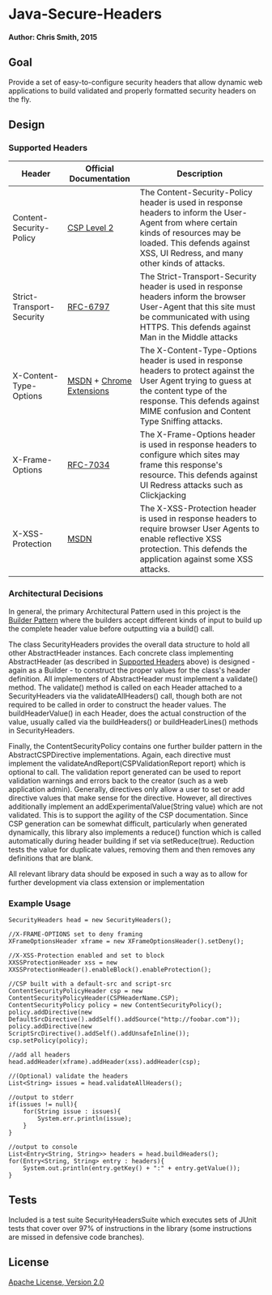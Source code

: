 # Java-Secure-Headers
#### Author: Chris Smith, 2015

## Goal
Provide a set of easy-to-configure security headers that allow dynamic web applications to build validated and properly formatted security headers on the fly.

## Design
### Supported Headers     

Header                    | Official Documentation     | Description
------------------------- | -------------------------- | --------------
Content-Security-Policy   | [CSP Level 2](http://www.w3.org/TR/CSP2/) | The Content-Security-Policy header is used in response headers to inform the User-Agent from where certain kinds of resources may be loaded. This defends against XSS, UI Redress, and many other kinds of attacks.
Strict-Transport-Security | [RFC-6797](https://tools.ietf.org/html/rfc6797) | The Strict-Transport-Security header is used in response headers inform the browser User-Agent that this site must be communicated with using HTTPS. This defends against Man in the Middle attacks
X-Content-Type-Options    | [MSDN](https://blogs.msdn.microsoft.com/ie/2008/09/02/ie8-security-part-vi-beta-2-update/) + [Chrome Extensions](https://developer.chrome.com/extensions/hosting) | The X-Content-Type-Options header is used in response headers to protect against the User Agent trying to guess at the content type of the response. This defends against MIME confusion and Content Type Sniffing attacks. 
X-Frame-Options           | [RFC-7034](https://tools.ietf.org/html/rfc7034) | The X-Frame-Options header is used in response headers to configure which sites may frame this response's resource. This defends against UI Redress attacks such as Clickjacking
X-XSS-Protection          | [MSDN](https://blogs.msdn.microsoft.com/ie/2008/07/02/ie8-security-part-iv-the-xss-filter/) | The X-XSS-Protection header is used in response headers to require browser User Agents to enable reflective XSS protection. This defends the application against some XSS attacks.

### Architectural Decisions

In general, the primary Architectural Pattern used in this project is the [Builder Pattern](https://en.wikipedia.org/wiki/Builder_pattern) where the builders accept different kinds of input to build up the complete header value before outputting via a build() call.

The class SecurityHeaders provides the overall data structure to hold all other AbstractHeader instances. Each concrete class implementing AbstractHeader (as described in [Supported Headers](#Supported-Headers) above) is designed - again as a Builder - to construct the proper values for the class's header definition. All implementers of AbstractHeader must implement a validate() method. The validate() method is called on each Header attached to a SecurityHeaders via the validateAllHeaders() call, though both are not required to be called in order to construct the header values. The buildHeaderValue() in each Header, does the actual construction of the value, usually called via the buildHeaders() or buildHeaderLines() methods in SecurityHeaders.

Finally, the ContentSecurityPolicy contains one further builder pattern in the AbstractCSPDirective implementations. Again, each directive must implement the validateAndReport(CSPValidationReport report) which is optional to call. The validation report generated can be used to report validation warnings and errors back to the creator (such as a web application admin). Generally, directives only allow a user to set or add directive values that make sense for the directive. However, all directives additionally implement an addExperimentalValue(String value) which are not validated. This is to support the agility of the CSP documentation. Since CSP generation can be somewhat difficult, particularly when generated dynamically, this library also implements a reduce() function which is called automatically during header building if set via setReduce(true). Reduction tests the value for duplicate values, removing them and then removes any definitions that are blank. 

All relevant library data should be exposed in such a way as to allow for further development via class extension or implementation

### Example Usage
```
SecurityHeaders head = new SecurityHeaders();

//X-FRAME-OPTIONS set to deny framing
XFrameOptionsHeader xframe = new XFrameOptionsHeader().setDeny();

//X-XSS-Protection enabled and set to block
XXSSProtectionHeader xss = new XXSSProtectionHeader().enableBlock().enableProtection();

//CSP built with a default-src and script-src
ContentSecurityPolicyHeader csp = new ContentSecurityPolicyHeader(CSPHeaderName.CSP);
ContentSecurityPolicy policy = new ContentSecurityPolicy();
policy.addDirective(new DefaultSrcDirective().addSelf().addSource("http://foobar.com"));
policy.addDirective(new ScriptSrcDirective().addSelf().addUnsafeInline());
csp.setPolicy(policy);

//add all headers
head.addHeader(xframe).addHeader(xss).addHeader(csp);

//(Optional) validate the headers
List<String> issues = head.validateAllHeaders();

//output to stderr
if(issues != null){
	for(String issue : issues){
		System.err.println(issue);
	}
}

//output to console
List<Entry<String, String>> headers = head.buildHeaders();
for(Entry<String, String> entry : headers){
	System.out.println(entry.getKey() + ":" + entry.getValue());
}
```

## Tests
Included is a test suite SecurityHeadersSuite which executes sets of JUnit tests that cover over 97% of instructions in the library (some instructions are missed in defensive code branches).

## License
[Apache License, Version 2.0](http://www.apache.org/licenses/LICENSE-2.0.txt)
